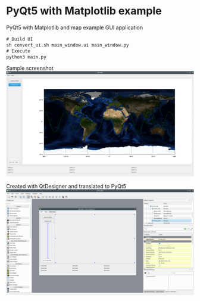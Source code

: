 # PyQt5 with Matplotlib example
PyQt5 with Matplotlib and map example GUI application

    # Build UI
    sh convert_ui.sh main_window.ui main_window.py
    # Execute
    python3 main.py

Sample screenshot
![Sample screenshot](ui/example.png)

Created with QtDesigner and translated to PyQt5
![Sample screenshot](ui/designer.png)
